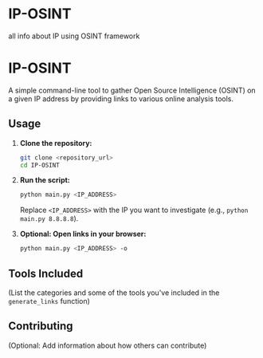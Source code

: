 # IP-OSINT
all info about IP using OSINT framework 
# IP-OSINT

A simple command-line tool to gather Open Source Intelligence (OSINT) on a given IP address by providing links to various online analysis tools.

## Usage

1.  **Clone the repository:**
    ```bash
    git clone <repository_url>
    cd IP-OSINT
    ```
2.  **Run the script:**
    ```bash
    python main.py <IP_ADDRESS>
    ```
    Replace `<IP_ADDRESS>` with the IP you want to investigate (e.g., `python main.py 8.8.8.8`).

3.  **Optional: Open links in your browser:**
    ```bash
    python main.py <IP_ADDRESS> -o
    ```

## Tools Included

(List the categories and some of the tools you've included in the `generate_links` function)

## Contributing

(Optional: Add information about how others can contribute)
